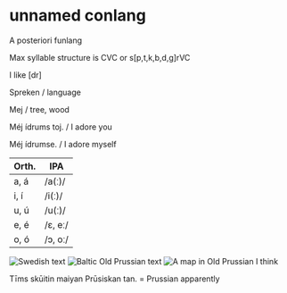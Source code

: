 # unnamed conlang

A posteriori funlang

Max syllable structure is CVC or s\[p,t,k,b,d,g]rVC

I like \[dr\]

Spreken / language

Mej / tree, wood

Méj ídrums toj. / I adore you

Méj ídrumse. / I adore myself

| Orth.| IPA     |
|------|---------|
| a, á | /a(ː)/  |
| i, í | /i(ː)/  |
| u, ú | /u(ː)/  |
| e, é | /ɛ, eː/ |
| o, ó | /ɔ, oː/ |

![Swedish text](https://www.language-museum.com/encyclopedia/s/swedish.gif)
![Baltic Old Prussian text](https://qph.cf2.quoracdn.net/main-qimg-a18f060e67ab881859178ef28e4c149b-pjlq)
![A map in Old Prussian I think](https://www.prusai.org/images/map.png)

Tīms skūitin maiyan Prūsiskan tan. = Prussian apparently
